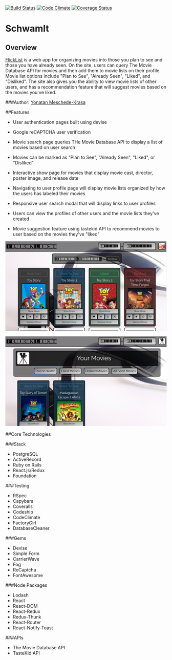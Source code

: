 [ ![Build Status](https://app.codeship.com/projects/b23def40-c932-0134-f742-3a0fd8dae151/status?branch=master)](https://app.codeship.com/projects/199219)
[![Code Climate](https://codeclimate.com/github/yonatanmk/flicklist/badges/gpa.svg)](https://codeclimate.com/github/yonatanmk/flicklist)
[![Coverage Status](https://coveralls.io/repos/github/yonatanmk/flicklist/badge.svg?branch=master)](https://coveralls.io/github/yonatanmk/flicklist?branch=master)

# SchwamIt

## Overview

[FlickList](https://flicklist.herokuapp.com) is a web app for organizing movies into those you plan to see and those you have already seen. On the site, users can query The Movie Database API for movies and then add them to movie lists on their profile. Movie list options include "Plan to See", "Already Seen", "Liked", and "Disliked". The site also gives you the ability to view movie lists of other users, and has a recommendation feature that will suggest movies based on the movies you've liked.

###Author: [Yonatan Meschede-Krasa](https://github.com/yonatanmk)

##Features

* User authentication pages built using devise

* Google reCAPTCHA user verification 

* Movie search page queries THe Movie Database API to display a list of movies based on user search

* Movies can be marked as "Plan to See", "Already Seen", "Liked", or "Disliked"

* Interactive show page for movies that display movie cast, director, poster image, and release date

* Navigating to user profile page will display movie lists organized by how the users has labeled their movies

* Responsive user search modal that will display links to user profiles

* Users can view the profiles of other users and the movie lists they've created

* Movie suggestion feature using tastekid API to recommend movies to user based on the movies they've "liked"

![MarkdownExplorer](index.png)

![MarkdownExplorer](profile.png)

##Core Technologies

###Stack

* PostgreSQL
* ActiveRecord
* Ruby on Rails
* React.js/Redux
* Foundation

###Testing

* RSpec
* Capybara
* Coveralls
* Codeship
* CodeClimate
* FactoryGirl
* DatabaseCleaner

###Gems

* Devise
* Simple Form
* CarrierWave
* Fog
* ReCaptcha
* FontAwesome

###Node Packages

* Lodash
* React
* React-DOM
* React-Redux
* Redux-Thunk
* React-Router
* React-Notify-Toast

###APIs

* The Movie Database API
* TasteKid API
